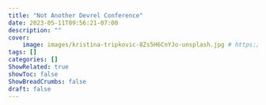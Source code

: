```yaml
---
title: "Not Another Devrel Conference"
date: 2023-05-11T09:56:21-07:00
description: ""
cover:
    image: images/kristina-tripkovic-8Zs5H6CnYJo-unsplash.jpg # https://unsplash.com/photos/8Zs5H6CnYJo
tags: []
categories: []
ShowRelated: true
showToc: false
ShowBreadCrumbs: false
draft: false
---
```


